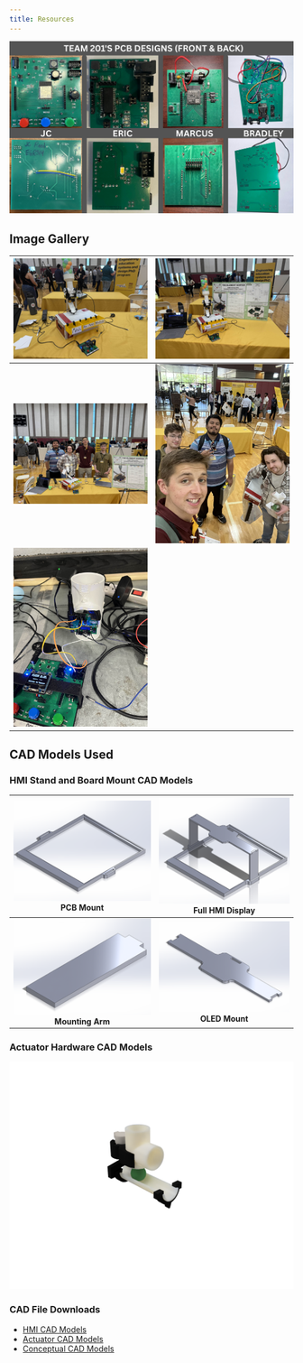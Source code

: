 ```yaml
---
title: Resources
---
```

![Teamboard](static/Images/TeamBoards.png)

## **Image Gallery**
| ![Image1](static/Images/ElementSorter.jpg) | ![Image2](static/Images/ElementSorter2.jpg) |
|-----------------------------------------|---------------------------------------------|
| ![Image3](static/Images/GroupPhoto.jpg) | ![Image4](static/Images/GroupSelfie.jpg) |
| ![Image5](static/Images/Prototype.jpg) |



## **CAD Models Used**

### **HMI Stand and Board Mount CAD Models**
|![Board Mount](static/Images/Board_Mount.PNG) <br> <center> **PCB Mount** </center> | ![HMI Display](static/Images/HMI_display.PNG) <br> <center> **Full HMI Display** </center>|
|----------|--------|
|![Mounting Arm](static/Images/Mounting_Arm.PNG) <br> <center> **Mounting Arm** </center> | ![OLED Mount](static/Images/OLED_mount.PNG) <br> <center>**OLED Mount** </center>|

### **Actuator Hardware CAD Models**
![ACTUATORRENDER](static/Images/FinalRender.png)
### **CAD File Downloads**
 - [HMI CAD Models](ZIP/HMI%20-%20CAD%20Files.zip)
 - [Actuator CAD Models](ZIP/Fusion_Team201.zip)
 - [Conceptual CAD Models](ZIP/ConceptCAD.zip)
